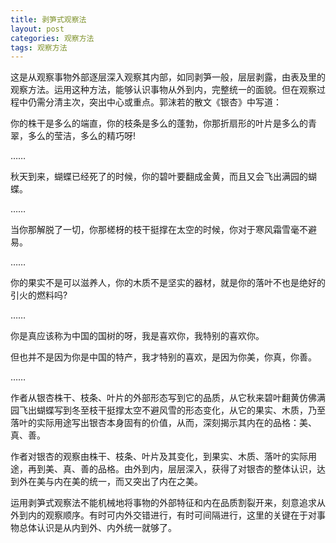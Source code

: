```yaml
---
title: 剥笋式观察法
layout: post
categories: 观察方法
tags: 观察方法
---
```


这是从观察事物外部逐层深入观察其内部，如同剥笋一般，层层剥露，由表及里的观察方法。运用这种方法，能够认识事物从外到内，完整统一的面貌。但在观察过程中仍需分清主次，突出中心或重点。郭沫若的散文《银杏》中写道：

你的株干是多么的端直，你的枝条是多么的蓬勃，你那折扇形的叶片是多么的青翠，多么的莹洁，多么的精巧呀!

……

秋天到来，蝴蝶已经死了的时候，你的碧叶要翻成金黄，而且又会飞出满园的蝴蝶。

……

当你那解脱了一切，你那槎枒的枝干挺撑在太空的时候，你对于寒风霜雪毫不避易。

……

你的果实不是可以滋养人，你的木质不是坚实的器材，就是你的落叶不也是绝好的引火的燃料吗?

……

你是真应该称为中国的国树的呀，我是喜欢你，我特别的喜欢你。

但也并不是因为你是中国的特产，我才特别的喜欢，是因为你美，你真，你善。

……

作者从银杏株干、枝条、叶片的外部形态写到它的品质，从它秋来碧叶翻黄仿佛满园飞出蝴蝶写到冬至枝干挺撑太空不避风雪的形态变化，从它的果实、木质，乃至落叶的实际用途写出银杏本身固有的价值，从而，深刻揭示其内在的品格：美、真、善。

作者对银杏的观察由株干、枝条、叶片及其变化，到果实、木质、落叶的实际用途，再到美、真、善的品格。由外到内，层层深入，获得了对银杏的整体认识，达到外在美与内在美的统一，而又突出了内在之美。

运用剥笋式观察法不能机械地将事物的外部特征和内在品质割裂开来，刻意追求从外到内的观察顺序。有时可内外交错进行，有时可间隔进行，这里的关键在于对事物总体认识是从内到外、内外统一就够了。 